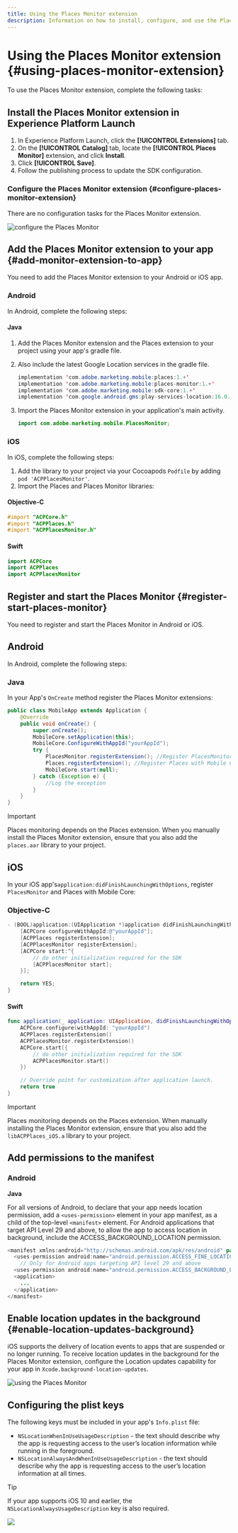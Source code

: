 ```yaml
---
title: Using the Places Monitor extension
description: Information on how to install, configure, and use the Places Monitor extension.
---
```


# Using the Places Monitor extension {#using-places-monitor-extension}

To use the Places Monitor extension, complete the following tasks:

## Install the Places Monitor extension in Experience Platform Launch

1. In Experience Platform Launch, click the **[!UICONTROL Extensions]** tab.
1. On the **[!UICONTROL Catalog]** tab, locate the **[!UICONTROL Places Monitor]** extension, and click **Install**.
1. Click **[!UICONTROL Save]**.
1. Follow the publishing process to update the SDK configuration.

### Configure the Places Monitor extension {#configure-places-monitor-extension}

There are no configuration tasks for the Places Monitor extension.

![configure the Places Monitor](/help/assets/configure_places_monitor.png)‌

## Add the Places Monitor extension to your app {#add-monitor-extension-to-app}

You need to add the Places Monitor extension to your Android or iOS app.

### Android

In Android, complete the following steps:

#### Java

1. Add the Places Monitor extension and the Places extension to your project using your app's gradle file.

1. Also include the latest Google Location services in the gradle file.

    ```java
    implementation 'com.adobe.marketing.mobile:places:1.+'
    implementation 'com.adobe.marketing.mobile:places-monitor:1.+'
    implementation 'com.adobe.marketing.mobile:sdk-core:1.+'
    implementation 'com.google.android.gms:play-services-location:16.0.0'
    ```

1. Import the Places Monitor extension in your application's main activity.

    ```java
    import com.adobe.marketing.mobile.PlacesMonitor;
    ```

### iOS

In iOS, complete the following steps:

1. Add the library to your project via your Cocoapods `Podfile` by adding `pod 'ACPPlacesMonitor'`.
1. Import the Places and Places Monitor libraries:

#### Objective-C

```objectivec
#import "ACPCore.h"
#import "ACPPlaces.h"
#import "ACPPlacesMonitor.h"
```

#### Swift

```swift
import ACPCore
import ACPPlaces
import ACPPlacesMonitor
```


## Register and start the Places Monitor {#register-start-places-monitor}

You need to register and start the Places Monitor in Android or iOS.

## Android

In Android, complete the following steps:

### Java

In your App's `OnCreate` method register the Places Monitor extensions:

```java
public class MobileApp extends Application {
    @Override
    public void onCreate() {
        super.onCreate();
        MobileCore.setApplication(this);
        MobileCore.ConfigureWithAppId("yourAppId");
        try {
            PlacesMonitor.registerExtension(); //Register PlacesMonitor with Mobile Core
            Places.registerExtension(); //Register Places with Mobile Core
            MobileCore.start(null);
        } catch (Exception e) {
            //Log the exception
        }
    }
}
```

>[!IMPORTANT]
>
>Places monitoring depends on the Places extension. When you manually install the Places Monitor extension, ensure that you also add the `places.aar` library to your project.

## iOS

In your iOS app's`application:didFinishLaunchingWithOptions`, register `PlacesMonitor` and Places with Mobile Core:

### Objective-C

```objectivec
- (BOOL)application:(UIApplication *)application didFinishLaunchingWithOptions:(NSDictionary*)launchOptions {
    [ACPCore configureWithAppId:@"yourAppId"];
    [ACPPlaces registerExtension];
    [ACPPlacesMonitor registerExtension];
    [ACPCore start:^{            
        // do other initialization required for the SDK
        [ACPPlacesMonitor start];
    }];

    return YES;
}
```

#### Swift

```swift
func application(_ application: UIApplication, didFinishLaunchingWithOptions launchOptions: [UIApplication.LaunchOptionsKey: Any]?) -> Bool {
    ACPCore.configure(withAppId: "yourAppId")
    ACPPlaces.registerExtension()       
    ACPPlacesMonitor.registerExtension()
    ACPCore.start({
        // do other initialization required for the SDK
        ACPPlacesMonitor.start()
    })

    // Override point for customization after application launch.        
    return true
}
```

>[!IMPORTANT]
>
>Places monitoring depends on the Places extension. When manually installing the Places Monitor extension, ensure that you also add the `libACPPlaces_iOS.a` library to your project.


## Add permissions to the manifest

### Android

**Java**

For all versions of Android, to declare that your app needs location permission, add a `<uses-permission>` element in your app manifest, as a child of the top-level `<manifest>` element. For Android applications that target API Level 29 and above, to allow the app to access location in background, include the ACCESS_BACKGROUND_LOCATION permission.

```java
<manifest xmlns:android="http://schemas.android.com/apk/res/android" package="com.adobe.placesapp">
  <uses-permission android:name="android.permission.ACCESS_FINE_LOCATION" />
    // Only for Android apps targeting API level 29 and above
  <uses-permission android:name="android.permission.ACCESS_BACKGROUND_LOCATION" />
  <application>        
    ...    
  </application>
</manifest>
```


## Enable location updates in the background  {#enable-location-updates-background}

iOS supports the delivery of location events to apps that are suspended or no longer running. To receive location updates in the background for the Places Monitor extension, configure the Location updates capability for your app in `Xcode.background-location-updates`.

![using the Places Monitor](/help/assets/using-the-places-monitor_1.png)

## Configuring the plist keys  

The following keys must be included in your app's `Info.plist` file:

* `NSLocationWhenInUseUsageDescription` - the text should describe why the app is requesting access to the user’s location information while running in the foreground.
* `NSLocationAlwaysAndWhenInUseUsageDescription` - the text should describe why the app is requesting access to the user’s location information at all times.

>[!TIP]
>
>If your app supports iOS 10 and earlier, the `NSLocationAlwaysUsageDescription` key is also required.

![](/help/assets/using-the-places-monitor_2.png)
